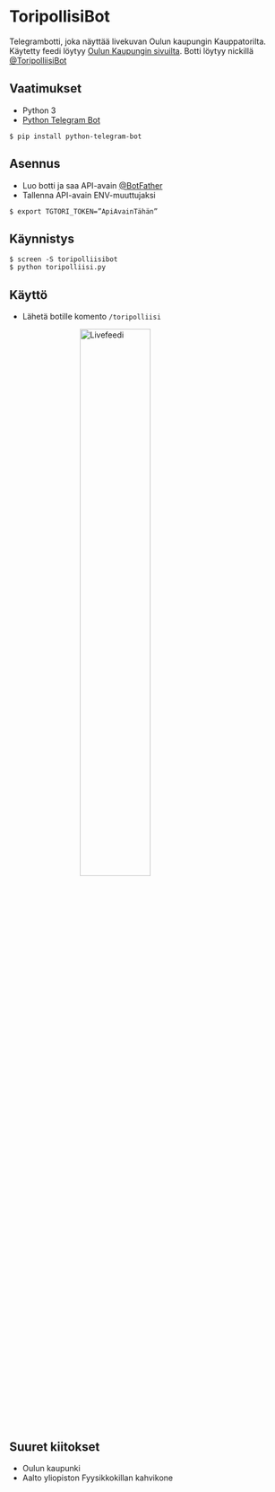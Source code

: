 # ToripollisiBot

Telegrambotti, joka näyttää livekuvan Oulun kaupungin Kauppatorilta. Käytetty feedi löytyy [Oulun Kaupungin sivuilta](https://www.ouka.fi/oulu/oulu-tietoa/nettikamerat). Botti löytyy nickillä [@ToripolliisiBot](http://t.me/ToripollisiBot)

## Vaatimukset
* Python 3
* [Python Telegram Bot](https://github.com/python-telegram-bot/python-telegram-bot)
```
$ pip install python-telegram-bot
```

## Asennus
* Luo botti ja saa API-avain [@BotFather](http://t.me/BotFather)
* Tallenna API-avain ENV-muuttujaksi
```
$ export TGTORI_TOKEN=”ApiAvainTähän”
```

## Käynnistys
```
$ screen -S toripolliisibot
$ python toripolliisi.py
```

## Käyttö
* Lähetä botille komento ```/toripolliisi```

<img src="http://www.oulunkaupunki.fi/_private/kamera/picture1.jpg" alt="Livefeedi" width="50%" height="50%" style="
  display: block;
  margin-left: auto;
  margin-right: auto;
  width: 50%; "/>

## Suuret kiitokset
* Oulun kaupunki
* Aalto yliopiston Fyysikkokillan kahvikone
